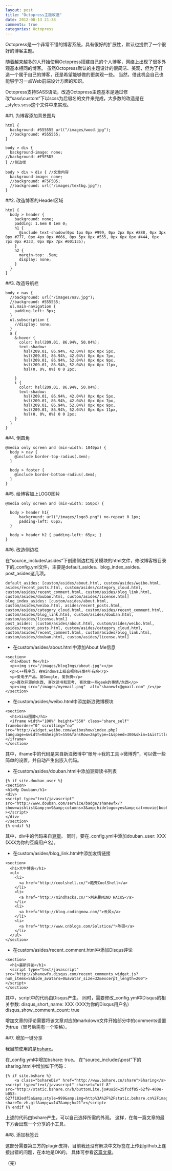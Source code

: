 ```yaml
---
layout: post
title: "Octopress主题改造"
date: 2012-08-13 21:38
comments: true
categories: Octopress
---
```


Octopress是一个非常不错的博客系统，具有很好的扩展性，默认也提供了一个很好的博客主题。

随着越来越多的人开始使用Octopress搭建自己的个人博客，网络上出现了很多外观基本相同的博客。
虽然Octopress默认的主题设计的很简洁、美观，但为了打造一个属于自己的博客，还是希望能够做的更美观一些。
当然，借此机会自己也能够学习一点Web前端设计方面的知识。

<!--more-->

Octopress支持SASS语法，改造Octopress主题基本是通过修改“sass\custom“下以scss为后缀名的文件来完成，大多数的改造是在_styles.scss这个文件中来实现。

##1. 为博客添加背景图片

```
html {
  background: #555555 url("/images/wood.jpg");
  //background: #555555;
}

body > div { 
  background-image: none; 
//background: #F5F5D5
} //侧边栏

body > div > div { //文章内容
  background-image: none; 
  //background: #F5F5D5; 
  //background: url("/images/textbg.jpg");
}
```

##2. 改造博客的Header区域

```
html {
  body > header {
    background: none;
	padding: 1.6em 0 1em 0;
	h1 {
      @include text-shadow(0px 1px 0px #999, 0px 2px 0px #888, 0px 3px 0px #777, 0px 4px 0px #666, 0px 5px 0px #555, 0px 6px 0px #444, 0px 7px 0px #333, 0px 8px 7px #001135);
    }
    h2 {
      margin-top: .5em;
      display: none;
    }
  }
}
```

##3. 改造导航栏

```
body > nav {
  //background: url("/images/nav.jpg");
  //background: #555555;
  ul.main-navigation {
    padding-left: 3px;
  }
  ul.subscription {
    //display: none;
  }
  a {
    &:hover {
      color: hsl(209.01, 86.94%, 50.04%);
      text-shadow:
        hsl(209.01, 86.94%, 42.04%) 0px 0px 5px,
        hsl(209.01, 86.94%, 42.04%) 0px 0px 7px,
        hsl(209.01, 86.94%, 52.04%) 0px 0px 9px,
        hsl(209.01, 86.94%, 52.04%) 0px 0px 11px,
        hsl(0, 0%, 0%) 0 0 2px;

    }
    i {
      color: hsl(209.01, 86.94%, 50.04%);
      text-shadow:
        hsl(209.01, 86.94%, 42.04%) 0px 0px 5px,
        hsl(209.01, 86.94%, 42.04%) 0px 0px 7px,
        hsl(209.01, 86.94%, 52.04%) 0px 0px 9px,
        hsl(209.01, 86.94%, 52.04%) 0px 0px 11px,
        hsl(0, 0%, 0%) 0 0 2px;
    }
  }
}
```

##4. 倒圆角

```
@media only screen and (min-width: 1040px) {
  body > nav {
    @include border-top-radius(.4em);
  }

  body > footer {
    @include border-bottom-radius(.4em);
  }
}
```

##5. 给博客加上LOGO图片

```
@media only screen and (min-width: 550px) {

  body > header h1{
      background: url("/images/logo3.png") no-repeat 0 1px;
      padding-left: 65px;
  }

  body > header h2 { padding-left: 65px; }
}
```

##6. 改造侧边栏

在”source\_includes\asides“下创建侧边栏相关模块的html文件，修改博客根目录下的_config.yml文件，主要是default_asides、blog_index_asides、post_asides这几项。

```
default_asides: [custom/asides/about.html, custom/asides/weibo.html, asides/recent_posts.html, custom/asides/category_cloud.html, custom/asides/recent_comment.html, custom/asides/blog_link.html, custom/asides/douban.html, custom/asides/license.html]
blog_index_asides: [custom/asides/about.html, custom/asides/weibo.html, asides/recent_posts.html, custom/asides/category_cloud.html, custom/asides/recent_comment.html, custom/asides/blog_link.html, custom/asides/douban.html, custom/asides/license.html]
post_asides: [custom/asides/about.html, custom/asides/weibo.html, asides/recent_posts.html, custom/asides/category_cloud.html, custom/asides/recent_comment.html, custom/asides/blog_link.html, custom/asides/douban.html, custom/asides/license.html]
```

- 在custom/asides/about.html中添加About Me信息

```
<section>
  <h1>About Me</h1>
  <p><img src="/images/blogImgs/about.jpg"></p>
  <p>C++程序员，在Windows上搞音视频开发4年有余</p>
  <p>爱电子产品，爱Google, 爱折腾</p> 
  <p>喜欢开源的东西, 喜欢读书和思考, 喜欢做一些geek的事情/东西</p>
  <p><img src="/images/myemail.png"  alt="shanewfx@gmail.com" /></p>
</section>
```

- 在custom/asides/weibo.html中添加新浪微博模块

```
<section>
  <h1>Sina围脖</h1>
  <iframe width="100%" height="550" class="share_self"  frameborder="0" scrolling="no" src="http://widget.weibo.com/weiboshow/index.php?language=&width=0&height=550&fansRow=2&ptype=1&speed=300&skin=1&isTitle=1&noborder=1&isWeibo=1&isFans=0&uid=1684299551&verifier=e30813de&dpc=1"></iframe>
</section>
```

其中，iframe中的代码是来自新浪微博中”账号->我的工具->微博秀“，可以做一些简单的设置，并自动产生出嵌入代码。

- 在custom/asides/douban.html中添加豆瓣读书列表

```
{% if site.douban_user %}
<section>
<h1>My Douban</h1>
<div>
<script type="text/javascript" src="http://www.douban.com/service/badge/shanewfx/?show=wishlist&amp;n=9&amp;columns=3&amp;hidelogo=yes&amp;cat=movie|book" ></script>
</div>
</section>
{% endif %}
```

其中，div中的代码来自[豆瓣](http://www.douban.com/service/badgemakerjs)。
同时，要在_config.yml中添加douban_user: XXX (XXX为你的豆瓣用户名)。

- 在custom/asides/blog_link.html中添加友情链接

```
<section>
  <h1>大牛博客</h1>
  <ul>
    <li>
      <a href="http://coolshell.cn/">酷壳CoolShell</a>
    </li>
    <li>
      <a href="http://mindhacks.cn/">刘未鹏MIND HACKS</a>
    </li>
    <li>
      <a href="http://blog.codingnow.com/">云风</a>
    </li>
    <li>
      <a href="http://www.cnblogs.com/Solstice/">陈硕</a>
    </li>
  </ul>
</section>
```

- 在custom/asides/recent_comment.html中添加Disqus评论

```
<section>
  <h1>最新评论</h1>
  <script type="text/javascript" src="http://shanewfx.disqus.com/recent_comments_widget.js?num_items=5&hide_avatars=0&avatar_size=32&excerpt_length=200"></script>
</section>
```
其中，script中的代码由Disqus产生。
同时，需要修改_config.yml中Disqus的相关参数:
disqus_short_name: XXX (XXX为你的Disqus用户名)
disqus_show_comment_count: true

增加文章的评论需要将该文章对应的markdown文件开始部分中的comments设置为true（冒号后需有一个空格）。

##7. 增加一键分享

我目前使用的是[bshare](http://www.bshare.cn/)。

在_config.yml中增加bshare: true。
在“source\_includes\post”下的sharing.html中增加如下代码：

```
{% if site.bshare %}
    <a class="bshareDiv" href="http://www.bshare.cn/share">Sharing</a><script type="text/javascript" charset="utf-8" src="http://static.bshare.cn/b/buttonLite.js#uuid=25fcdf85-62f9-400e-b053-627f102edf5a&amp;style=999&amp;img=http%3A%2F%2Fstatic.bshare.cn%2Fimages%2Fbuttons%2Fbox-shareTo-zh.gif&amp;w=147&amp;h=21"></script>
{% endif %}
```
上述的代码由bshare产生，可以自己选择所需的外观。
这样，在每一篇文章的最下方会出现一个分享的小工具。


##8. 添加标签云

这部分需要第三方的plugin支持，目前我还没有解决中文标签在上传到github上连接出错的问题，在本地是OK的。
具体可参看[这篇文章](http://tinyxd.me/blog/2012/06/25/octopress-add-tag-cloud/)。


（完）